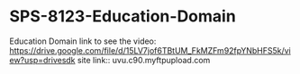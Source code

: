 # SPS-8123-Education-Domain
Education Domain
link to see the video: https://drive.google.com/file/d/15LV7jof6TBtUM_FkMZFm92fpYNbHFS5k/view?usp=drivesdk
site link::  uvu.c90.myftpupload.com
